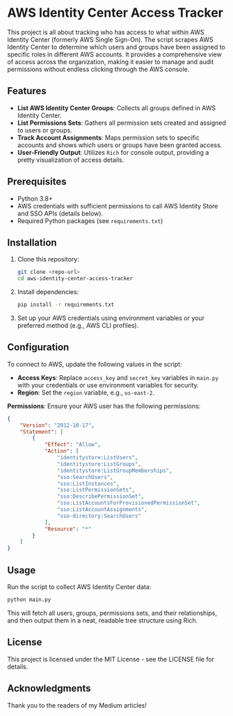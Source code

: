 # AWS Identity Center Access Tracker

This project is all about tracking who has access to what within AWS Identity Center (formerly AWS Single Sign-On). The script scrapes AWS Identity Center to determine which users and groups have been assigned to specific roles in different AWS accounts. It provides a comprehensive view of access across the organization, making it easier to manage and audit permissions without endless clicking through the AWS console.

## Features
- **List AWS Identity Center Groups**: Collects all groups defined in AWS Identity Center.
- **List Permissions Sets**: Gathers all permission sets created and assigned to users or groups.
- **Track Account Assignments**: Maps permission sets to specific accounts and shows which users or groups have been granted access.
- **User-Friendly Output**: Utilizes `Rich` for console output, providing a pretty visualization of access details.

## Prerequisites
- Python 3.8+
- AWS credentials with sufficient permissions to call AWS Identity Store and SSO APIs (details below).
- Required Python packages (see `requirements.txt`)

## Installation

1. Clone this repository:
   ```bash
   git clone <repo-url>
   cd aws-identity-center-access-tracker
   ```

2. Install dependencies:
   ```bash
   pip install -r requirements.txt
   ```

3. Set up your AWS credentials using environment variables or your preferred method (e.g., AWS CLI profiles).

## Configuration
To connect to AWS, update the following values in the script:

- **Access Keys**: Replace `access_key` and `secret_key` variables in `main.py` with your credentials or use environment variables for security.
- **Region**: Set the `region` variable, e.g., `us-east-2`.

**Permissions**: Ensure your AWS user has the following permissions:
```json
{
    "Version": "2012-10-17",
    "Statement": [
        {
            "Effect": "Allow",
            "Action": [
                "identitystore:ListUsers",
                "identitystore:ListGroups",
                "identitystore:ListGroupMemberships",
                "sso:SearchUsers",
                "sso:ListInstances",
                "sso:ListPermissionSets",
                "sso:DescribePermissionSet",
                "sso:ListAccountsForProvisionedPermissionSet",
                "sso:ListAccountAssignments",
                "sso-directory:SearchUsers"
            ],
            "Resource": "*"
        }
    ]
}
```

## Usage
Run the script to collect AWS Identity Center data:

```bash
python main.py
```

This will fetch all users, groups, permissions sets, and their relationships, and then output them in a neat, readable tree structure using Rich.

## License
This project is licensed under the MIT License - see the LICENSE file for details.

## Acknowledgments
Thank you to the readers of my Medium articles!